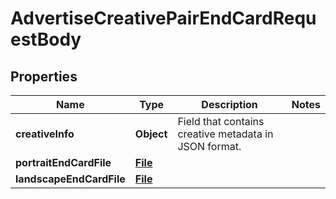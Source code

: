 # AdvertiseCreativePairEndCardRequestBody

## Properties
Name | Type | Description | Notes
------------ | ------------- | ------------- | -------------
**creativeInfo** | **Object** | Field that contains creative metadata in JSON format. | 
**portraitEndCardFile** | [**File**](File.md) |  | 
**landscapeEndCardFile** | [**File**](File.md) |  | 
